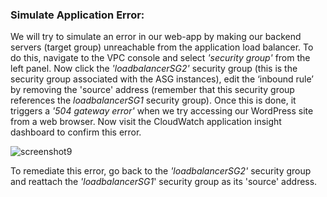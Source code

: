 ### ﻿Simulate Application Error:

We will try to simulate an error in our web-app by making our backend servers (target group) unreachable from the application load balancer. To do this, navigate to the VPC console and select *'security group'* from the left panel. Now click the *'loadbalancerSG2'* security group (this is the security group associated with the ASG instances), edit the ‘inbound rule’ by removing the 'source' address (remember that this security group references the *loadbalancerSG1* security group). Once this is done, it triggers a *'504 gateway error'* when we try accessing our WordPress site from a web browser. Now visit the CloudWatch application insight dashboard to confirm this error.

![screenshot9](./task3_images/simulate_error_image31.png)               

To remediate this error, go back to the *'loadbalancerSG2'* security group and reattach the *'loadbalancerSG1*' security group as its 'source' address.

